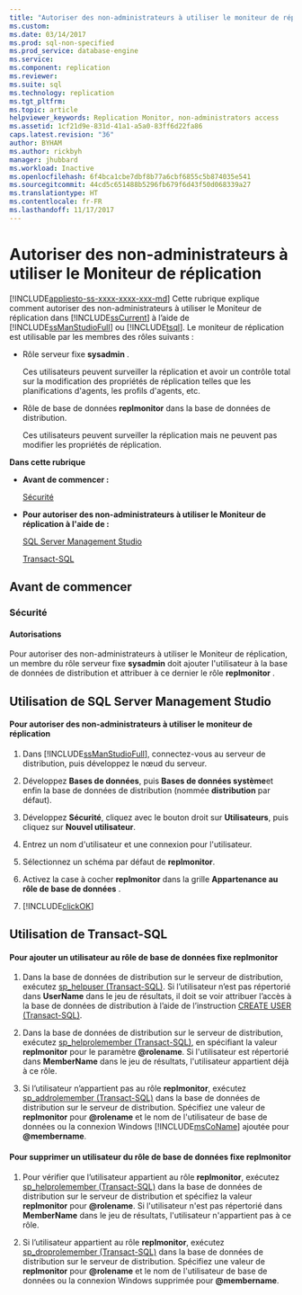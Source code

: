```yaml
---
title: "Autoriser des non-administrateurs à utiliser le moniteur de réplication | Microsoft Docs"
ms.custom: 
ms.date: 03/14/2017
ms.prod: sql-non-specified
ms.prod_service: database-engine
ms.service: 
ms.component: replication
ms.reviewer: 
ms.suite: sql
ms.technology: replication
ms.tgt_pltfrm: 
ms.topic: article
helpviewer_keywords: Replication Monitor, non-administrators access
ms.assetid: 1cf21d9e-831d-41a1-a5a0-83ff6d22fa86
caps.latest.revision: "36"
author: BYHAM
ms.author: rickbyh
manager: jhubbard
ms.workload: Inactive
ms.openlocfilehash: 6f4bca1cbe7dbf8b77a6cbf6855c5b874035e541
ms.sourcegitcommit: 44cd5c651488b5296fb679f6d43f50d068339a27
ms.translationtype: HT
ms.contentlocale: fr-FR
ms.lasthandoff: 11/17/2017
---
```

# <a name="allow-non-administrators-to-use-replication-monitor"></a>Autoriser des non-administrateurs à utiliser le Moniteur de réplication
[!INCLUDE[appliesto-ss-xxxx-xxxx-xxx-md](../../../includes/appliesto-ss-xxxx-xxxx-xxx-md.md)] Cette rubrique explique comment autoriser des non-administrateurs à utiliser le Moniteur de réplication dans [!INCLUDE[ssCurrent](../../../includes/sscurrent-md.md)] à l’aide de [!INCLUDE[ssManStudioFull](../../../includes/ssmanstudiofull-md.md)] ou [!INCLUDE[tsql](../../../includes/tsql-md.md)]. Le moniteur de réplication est utilisable par les membres des rôles suivants :  
  
-   Rôle serveur fixe **sysadmin** .  
  
     Ces utilisateurs peuvent surveiller la réplication et avoir un contrôle total sur la modification des propriétés de réplication telles que les planifications d'agents, les profils d'agents, etc.  
  
-   Rôle de base de données **replmonitor** dans la base de données de distribution.  
  
     Ces utilisateurs peuvent surveiller la réplication mais ne peuvent pas modifier les propriétés de réplication.  
  
 **Dans cette rubrique**  
  
-   **Avant de commencer :**  
  
     [Sécurité](#Security)  
  
-   **Pour autoriser des non-administrateurs à utiliser le Moniteur de réplication à l'aide de :**  
  
     [SQL Server Management Studio](#SSMSProcedure)  
  
     [Transact-SQL](#TsqlProcedure)  
  
##  <a name="BeforeYouBegin"></a> Avant de commencer  
  
###  <a name="Security"></a> Sécurité  
  
####  <a name="Permissions"></a> Autorisations  
 Pour autoriser des non-administrateurs à utiliser le Moniteur de réplication, un membre du rôle serveur fixe **sysadmin** doit ajouter l'utilisateur à la base de données de distribution et attribuer à ce dernier le rôle **replmonitor** .  
  
##  <a name="SSMSProcedure"></a> Utilisation de SQL Server Management Studio  
  
#### <a name="to-allow-non-administrators-to-use-replication-monitor"></a>Pour autoriser des non-administrateurs à utiliser le moniteur de réplication  
  
1.  Dans [!INCLUDE[ssManStudioFull](../../../includes/ssmanstudiofull-md.md)], connectez-vous au serveur de distribution, puis développez le nœud du serveur.  
  
2.  Développez **Bases de données**, puis **Bases de données système**et enfin la base de données de distribution (nommée **distribution** par défaut).  
  
3.  Développez **Sécurité**, cliquez avec le bouton droit sur **Utilisateurs**, puis cliquez sur **Nouvel utilisateur**.  
  
4.  Entrez un nom d'utilisateur et une connexion pour l'utilisateur.  
  
5.  Sélectionnez un schéma par défaut de **replmonitor**.  
  
6.  Activez la case à cocher **replmonitor** dans la grille **Appartenance au rôle de base de données** .  
  
7.  [!INCLUDE[clickOK](../../../includes/clickok-md.md)]  
  
##  <a name="TsqlProcedure"></a> Utilisation de Transact-SQL  
  
#### <a name="to-add-a-user-to-the-replmonitor-fixed-database-role"></a>Pour ajouter un utilisateur au rôle de base de données fixe replmonitor  
  
1.  Dans la base de données de distribution sur le serveur de distribution, exécutez [sp_helpuser &#40;Transact-SQL&#41;](../../../relational-databases/system-stored-procedures/sp-helpuser-transact-sql.md). Si l’utilisateur n’est pas répertorié dans **UserName** dans le jeu de résultats, il doit se voir attribuer l’accès à la base de données de distribution à l’aide de l’instruction [CREATE USER &#40;Transact-SQL&#41;](../../../t-sql/statements/create-user-transact-sql.md).  
  
2.  Dans la base de données de distribution sur le serveur de distribution, exécutez [sp_helprolemember &#40;Transact-SQL&#41;](../../../relational-databases/system-stored-procedures/sp-helprolemember-transact-sql.md), en spécifiant la valeur **replmonitor** pour le paramètre **@rolename**. Si l'utilisateur est répertorié dans **MemberName** dans le jeu de résultats, l'utilisateur appartient déjà à ce rôle.  
  
3.  Si l’utilisateur n’appartient pas au rôle **replmonitor**, exécutez [sp_addrolemember &#40;Transact-SQL&#41;](../../../relational-databases/system-stored-procedures/sp-addrolemember-transact-sql.md) dans la base de données de distribution sur le serveur de distribution. Spécifiez une valeur de **replmonitor** pour **@rolename** et le nom de l'utilisateur de base de données ou la connexion Windows [!INCLUDE[msCoName](../../../includes/msconame-md.md)] ajoutée pour **@membername**.  
  
#### <a name="to-remove-a-user-from-the-replmonitor-fixed-database-role"></a>Pour supprimer un utilisateur du rôle de base de données fixe replmonitor  
  
1.  Pour vérifier que l’utilisateur appartient au rôle **replmonitor**, exécutez [sp_helprolemember &#40;Transact-SQL&#41;](../../../relational-databases/system-stored-procedures/sp-helprolemember-transact-sql.md) dans la base de données de distribution sur le serveur de distribution et spécifiez la valeur **replmonitor** pour **@rolename**. Si l'utilisateur n'est pas répertorié dans **MemberName** dans le jeu de résultats, l'utilisateur n'appartient pas à ce rôle.  
  
2.  Si l’utilisateur appartient au rôle **replmonitor**, exécutez [sp_droprolemember &#40;Transact-SQL&#41;](../../../relational-databases/system-stored-procedures/sp-droprolemember-transact-sql.md) dans la base de données de distribution sur le serveur de distribution. Spécifiez une valeur de **replmonitor** pour **@rolename** et le nom de l'utilisateur de base de données ou la connexion Windows supprimée pour **@membername**.  
  
  
